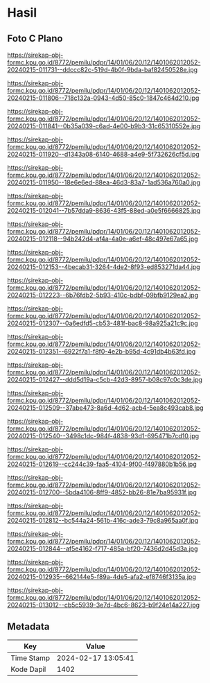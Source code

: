 # Hasil

## Foto C Plano

https://sirekap-obj-formc.kpu.go.id/8772/pemilu/pdpr/14/01/06/20/12/1401062012052-20240215-011731--ddccc82c-519d-4b0f-9bda-baf82450528e.jpg

https://sirekap-obj-formc.kpu.go.id/8772/pemilu/pdpr/14/01/06/20/12/1401062012052-20240215-011806--718c132a-0943-4d50-85c0-1847c464d210.jpg

https://sirekap-obj-formc.kpu.go.id/8772/pemilu/pdpr/14/01/06/20/12/1401062012052-20240215-011841--0b35a039-c6ad-4e00-b9b3-31c65310552e.jpg

https://sirekap-obj-formc.kpu.go.id/8772/pemilu/pdpr/14/01/06/20/12/1401062012052-20240215-011920--d1343a08-6140-4688-a4e9-5f732626cf5d.jpg

https://sirekap-obj-formc.kpu.go.id/8772/pemilu/pdpr/14/01/06/20/12/1401062012052-20240215-011950--18e6e6ed-88ea-46d3-83a7-1ad536a760a0.jpg

https://sirekap-obj-formc.kpu.go.id/8772/pemilu/pdpr/14/01/06/20/12/1401062012052-20240215-012041--7b57dda9-8636-43f5-88ed-a0e5f6666825.jpg

https://sirekap-obj-formc.kpu.go.id/8772/pemilu/pdpr/14/01/06/20/12/1401062012052-20240215-012118--94b242d4-af4a-4a0e-a6ef-48c497e67a65.jpg

https://sirekap-obj-formc.kpu.go.id/8772/pemilu/pdpr/14/01/06/20/12/1401062012052-20240215-012153--4becab31-3264-4de2-8f93-ed853271da44.jpg

https://sirekap-obj-formc.kpu.go.id/8772/pemilu/pdpr/14/01/06/20/12/1401062012052-20240215-012223--6b76fdb2-5b93-410c-bdbf-09bfb9129ea2.jpg

https://sirekap-obj-formc.kpu.go.id/8772/pemilu/pdpr/14/01/06/20/12/1401062012052-20240215-012307--0a6edfd5-cb53-481f-bac8-98a925a21c9c.jpg

https://sirekap-obj-formc.kpu.go.id/8772/pemilu/pdpr/14/01/06/20/12/1401062012052-20240215-012351--6922f7a1-f8f0-4e2b-b95d-4c91db4b63fd.jpg

https://sirekap-obj-formc.kpu.go.id/8772/pemilu/pdpr/14/01/06/20/12/1401062012052-20240215-012427--ddd5d19a-c5cb-42d3-8957-b08c97c0c3de.jpg

https://sirekap-obj-formc.kpu.go.id/8772/pemilu/pdpr/14/01/06/20/12/1401062012052-20240215-012509--37abe473-8a6d-4d62-acb4-5ea8c493cab8.jpg

https://sirekap-obj-formc.kpu.go.id/8772/pemilu/pdpr/14/01/06/20/12/1401062012052-20240215-012540--3498c1dc-984f-4838-93d1-695471b7cd10.jpg

https://sirekap-obj-formc.kpu.go.id/8772/pemilu/pdpr/14/01/06/20/12/1401062012052-20240215-012619--cc244c39-faa5-4104-9f00-f497880b1b56.jpg

https://sirekap-obj-formc.kpu.go.id/8772/pemilu/pdpr/14/01/06/20/12/1401062012052-20240215-012700--5bda4106-8ff9-4852-bb26-81e7ba95931f.jpg

https://sirekap-obj-formc.kpu.go.id/8772/pemilu/pdpr/14/01/06/20/12/1401062012052-20240215-012812--bc544a24-561b-416c-ade3-79c8a965aa0f.jpg

https://sirekap-obj-formc.kpu.go.id/8772/pemilu/pdpr/14/01/06/20/12/1401062012052-20240215-012844--af5e4162-f717-485a-bf20-7436d2d45d3a.jpg

https://sirekap-obj-formc.kpu.go.id/8772/pemilu/pdpr/14/01/06/20/12/1401062012052-20240215-012935--662144e5-f89a-4de5-afa2-ef8746f3135a.jpg

https://sirekap-obj-formc.kpu.go.id/8772/pemilu/pdpr/14/01/06/20/12/1401062012052-20240215-013012--cb5c5939-3e7d-4bc6-8623-b9f24e14a227.jpg


## Metadata

| Key        | Value               |
| ---------- | ------------------- |
| Time Stamp | 2024-02-17 13:05:41 |
| Kode Dapil | 1402                |




